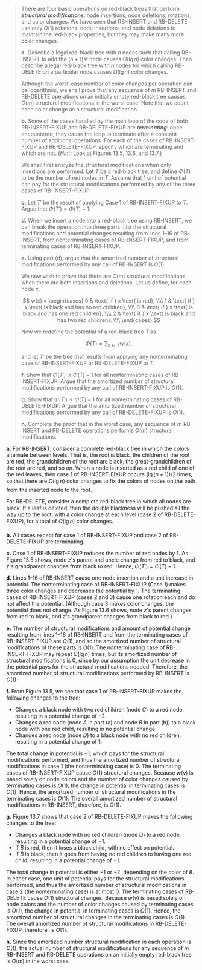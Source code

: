 > There are four basic operations on red-black trees that perform ***structural modifications***: node insertions, node deletions, rotations, and color changes. We have seen that $\text{RB-INSERT}$ and $\text{RB-DELETE}$ use only $O(1)$ rotations, node insertions, and node deletions to maintain the red-black properties, but they may make many more color changes.
>
> **a.** Describe a legal red-black tree with $n$ nodes such that calling $\text{RB-INSERT}$ to add the $(n + 1)$st node causes $\Omega(\lg n)$ color changes. Then describe a legal red-black tree with $n$ nodes for which calling $\text{RB-DELETE}$ on a particular node causes $\Omega(\lg n)$ color changes.
>
> Although the worst-case number of color changes per operation can be logarithmic, we shall prove that any sequence of $m$ $\text{RB-INSERT}$ and $\text{RB-DELETE}$ operations on an initially empty red-black tree causes $O(m)$ structural modifications in the worst case. Note that we count each color change as a structural modification.
>
> **b.** Some of the cases handled by the main loop of the code of both $\text{RB-INSERT-FIXUP}$ and $\text{RB-DELETE-FIXUP}$ are ***terminating***: once encountered, they cause the loop to terminate after a constant number of additional operations. For each of the cases of $\text{RB-INSERT-FIXUP}$ and $\text{RB-DELETE-FIXUP}$, specify which are terminating and which are not. ($\textit{Hint:}$ Look at Figures 13.5, 13.6, and 13.7.)
>
> We shall first analyze the structural modifications when only insertions are performed. Let $T$ be a red-black tree, and define $\Phi(T)$ to be the number of red nodes in $T$. Assume that $1$ unit of potential can pay for the structural modifications performed by any of the three cases of $\text{RB-INSERT-FIXUP}$.
>
> **c.** Let $T'$ be the result of applying Case 1 of $\text{RB-INSERT-FIXUP}$ to $T$. Argue that $\Phi(T') = \Phi(T) - 1$.
>
> **d.** When we insert a node into a red-black tree using $\text{RB-INSERT}$, we can break the operation into three parts. List the structural modifications and potential changes resulting from lines 1–16 of $\text{RB-INSERT}$, from nonterminating cases of $\text{RB-INSERT-FIXUP}$, and from terminating cases of $\text{RB-INSERT-FIXUP}$.
>
> **e.** Using part (d), argue that the amortized number of structural modifications performed by any call of $\text{RB-INSERT}$ is $O(1)$.
>
> We now wish to prove that there are $O(m)$ structural modifications when there are both insertions and deletions. Let us define, for each node $x$,
>
> $$
> w(x) =
> \begin{cases}
>     0 & \text{ if } x \text{ is red}, \\\\  
>     1 & \text{ if } x \text{ is black and has no red children}, \\\\  
>     0 & \text{ if } x \text{ is black and has one red children}, \\\\
>     2 & \text{ if } x \text{ is black and has two red children}. \\\\  
> \end{cases}
> $$
>
> Now we redefine the potential of a red-black tree $T$ as
> 
> $$\Phi(T) = \sum_{x \in T} w(x),$$
>
> and let $T'$ be the tree that results from applying any nonterminating case of $\text{RB-INSERT-FIXUP}$ or $\text{RB-DELETE-FIXUP}$ to $T$.
>
> **f.** Show that $\Phi(T') \le \Phi(T) - 1$ for all nonterminating cases of $\text{RB-INSERT-FIXUP}$. Argue that the amortized number of structural modifications performed by any call of $\text{RB-INSERT-FIXUP}$ is $O(1)$.
>
> **g.** Show that $\Phi(T') \le \Phi(T) - 1$ for all nonterminating cases of $\text{RB-DELETE-FIXUP}$. Argue that the amortized number of structural modifications performed by any call of $\text{RB-DELETE-FIXUP}$ is $O(1)$.
>
> **h.** Complete the proof that in the worst case, any sequence of $m$ $\text{RB-INSERT}$ and $\text{RB-DELETE}$ operations performs $O(m)$ structural modifications.

**a.** For $\text{RB-INSERT}$, consider a complete red-black tree in which the colors alternate between levels. That is, the root is black, the children of the root are red, the grandchildren of the root are black, the great-grandchildren of the root are red, and so on. When a node is inserted as a red child of one of the red leaves, then case 1 of $\text{RB-INSERT-FIXUP}$ occurs $(\lg(n + 1)) / 2$ times, so that there are $\Omega(\lg n)$ color changes to fix the colors of nodes on the path from the inserted node to the root.

For $\text{RB-DELETE}$, consider a complete red-black tree in which all nodes are black. If a leaf is deleted, then the double blackness will be pushed all the way up to the root, with a color change at each level (case 2 of $\text{RB-DELETE-FIXUP}$), for a total of $\Omega(\lg n)$ color changes.

**b.** All cases except for case 1 of $\text{RB-INSERT-FIXUP}$ and case 2 of $\text{RB-DELETE-FIXUP}$ are terminating.

**c.** Case 1 of $\text{RB-INSERT-FIXUP}$ reduces the number of red nodes by $1$. As Figure 13.5 shows, node $z$'s parent and uncle change from red to black, and $z$'s grandparent changes from black to red. Hence, $\Phi(T') = \Phi(T) - 1$.

**d.** Lines 1–16 of $\text{RB-INSERT}$ cause one node insertion and a unit increase in potential. The nonterminating case of $\text{RB-INSERT-FIXUP}$ (Case 1) makes three color changes and decreases the potential by $1$. The terminating cases of $\text{RB-INSERT-FIXUP}$ (cases 2 and 3) cause one rotation each and do not affect the potential. (Although case 3 makes color changes, the potential does not change. As Figure 13.6 shows, node $z$'s parent changes from red to black, and $z$'s grandparent changes from black to red.)

**e.** The number of structural modifications and amount of potential change resulting from lines 1–16 of $\text{RB-INSERT}$ and from the terminating cases of $\text{RB-INSERT-FIXUP}$ are $O(1)$, and so the amortized number of structural modifications of these parts is $O(1)$. The nonterminating case of $\text{RB-INSERT-FIXUP}$ may repeat $O(\lg n)$ times, but its amortized number of structural modifications is $0$, since by our assumption the unit decrease in the potential pays for the structural modifications needed. Therefore, the amortized number of structural modifications performed by $\text{RB-INSERT}$ is $O(1)$.

**f.** From Figure 13.5, we see that case 1 of $\text{RB-INSERT-FIXUP}$ makes the following changes to the tree:

- Changes a black node with two red children (node $C$) to a red node, resulting in a potential change of $-2$.
- Changes a red node (node $A$ in part (a) and node $B$ in part (b)) to a black node with one red child, resulting in no potential change.
- Changes a red node (node $D$) to a black node with no red children, resulting in a potential change of $1$.

The total change in potential is $-1$, which pays for the structural modifications performed, and thus the amortized number of structural modifications in case 1 (the nonterminating case) is $0$. The terminating cases of $\text{RB-INSERT-FIXUP}$ cause $O(1)$ structural changes. Because $w(v)$ is based solely on node colors and the number of color changes caused by terminating cases is $O(1)$, the change in potential in terminating cases is $O(1)$. Hence, the amortized number of structural modifications in the terminating cases is $O(1)$. The overall amortized number of structural modifications in $\text{RB-INSERT}$, therefore, is $O(1)$.

**g.** Figure 13.7 shows that case 2 of $\text{RB-DELETE-FIXUP}$ makes the following changes to the tree:

- Changes a black node with no red children (node $D$) to a red node, resulting in a potential change of $-1$.
- If $B$ is red, then it loses a black child, with no effect on potential.
- If $B$ is black, then it goes from having no red children to having one red child, resulting in a potential change of $-1$. 

The total change in potential is either $-1$ or $-2$, depending on the color of $B$. In either case, one unit of potential pays for the structural modifications performed, and thus the amortized number of structural modifications in case 2 (the nonterminating case) is at most $0$. The terminating cases of $\text{RB-DELETE}$ cause $O(1)$ structural changes. Because $w(v)$ is based solely on node colors and the number of color changes caused by terminating cases is $O(1)$, the change in potential in terminating cases is $O(1)$. Hence, the amortized number of structural changes in the terminating cases is $O(1)$. The overall amortized number of structural modifications in $\text{RB-DELETE-FIXUP}$, therefore, is $O(1)$.

**h.** Since the amortized number structural modification in each operation is $O(1)$, the actual number of structural modifications for any sequence of $m$ $\text{RB-INSERT}$ and $\text{RB-DELETE}$ operations on an initially empty red-black tree is $O(m)$ in the worst case.
